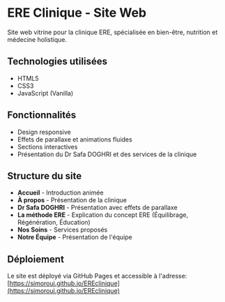 # ERE Clinique - Site Web

Site web vitrine pour la clinique ERE, spécialisée en bien-être, nutrition et médecine holistique.

## Technologies utilisées

- HTML5
- CSS3
- JavaScript (Vanilla)

## Fonctionnalités

- Design responsive
- Effets de parallaxe et animations fluides
- Sections interactives
- Présentation du Dr Safa DOGHRI et des services de la clinique

## Structure du site

- **Accueil** - Introduction animée
- **À propos** - Présentation de la clinique
- **Dr Safa DOGHRI** - Présentation avec effets de parallaxe
- **La méthode ERE** - Explication du concept ERE (Équilibrage, Régénération, Éducation)
- **Nos Soins** - Services proposés
- **Notre Équipe** - Présentation de l'équipe

## Déploiement

Le site est déployé via GitHub Pages et accessible à l'adresse: [https://simoroui.github.io/EREclinique](https://simoroui.github.io/EREclinique)
